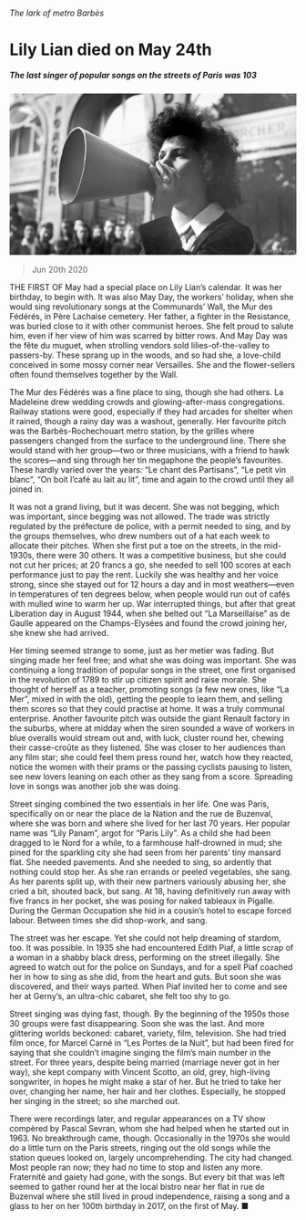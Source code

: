 ###### The lark of metro Barbès

# Lily Lian died on May 24th 

##### The last singer of popular songs on the streets of Paris was 103 

![image](images/20200620_OBP001.jpg) 

> Jun 20th 2020 

THE FIRST OF May had a special place on Lily Lian’s calendar. It was her birthday, to begin with. It was also May Day, the workers’ holiday, when she would sing revolutionary songs at the Communards’ Wall, the Mur des Fédérés, in Père Lachaise cemetery. Her father, a fighter in the Resistance, was buried close to it with other communist heroes. She felt proud to salute him, even if her view of him was scarred by bitter rows. And May Day was the fête du muguet, when strolling vendors sold lilies-of-the-valley to passers-by. These sprang up in the woods, and so had she, a love-child conceived in some mossy corner near Versailles. She and the flower-sellers often found themselves together by the Wall.

The Mur des Fédérés was a fine place to sing, though she had others. La Madeleine drew wedding crowds and glowing-after-mass congregations. Railway stations were good, especially if they had arcades for shelter when it rained, though a rainy day was a washout, generally. Her favourite pitch was the Barbès-Rochechouart metro station, by the grilles where passengers changed from the surface to the underground line. There she would stand with her group—two or three musicians, with a friend to hawk the scores—and sing through her tin megaphone the people’s favourites. These hardly varied over the years: “Le chant des Partisans”, “Le petit vin blanc”, “On boit l’café au lait au lit”, time and again to the crowd until they all joined in.


It was not a grand living, but it was decent. She was not begging, which was important, since begging was not allowed. The trade was strictly regulated by the préfecture de police, with a permit needed to sing, and by the groups themselves, who drew numbers out of a hat each week to allocate their pitches. When she first put a toe on the streets, in the mid-1930s, there were 30 others. It was a competitive business, but she could not cut her prices; at 20 francs a go, she needed to sell 100 scores at each performance just to pay the rent. Luckily she was healthy and her voice strong, since she stayed out for 12 hours a day and in most weathers—even in temperatures of ten degrees below, when people would run out of cafés with mulled wine to warm her up. War interrupted things, but after that great Liberation day in August 1944, when she belted out “La Marseillaise” as de Gaulle appeared on the Champs-Elysées and found the crowd joining her, she knew she had arrived.

Her timing seemed strange to some, just as her metier was fading. But singing made her feel free; and what she was doing was important. She was continuing a long tradition of popular songs in the street, one first organised in the revolution of 1789 to stir up citizen spirit and raise morale. She thought of herself as a teacher, promoting songs (a few new ones, like “La Mer”, mixed in with the old), getting the people to learn them, and selling them scores so that they could practise at home. It was a truly communal enterprise. Another favourite pitch was outside the giant Renault factory in the suburbs, where at midday when the siren sounded a wave of workers in blue overalls would stream out and, with luck, cluster round her, chewing their casse-croûte as they listened. She was closer to her audiences than any film star; she could feel them press round her, watch how they reacted, notice the women with their prams or the passing cyclists pausing to listen, see new lovers leaning on each other as they sang from a score. Spreading love in songs was another job she was doing.

Street singing combined the two essentials in her life. One was Paris, specifically on or near the place de la Nation and the rue de Buzenval, where she was born and where she lived for her last 70 years. Her popular name was “Lily Panam”, argot for “Paris Lily”. As a child she had been dragged to le Nord for a while, to a farmhouse half-drowned in mud; she pined for the sparkling city she had seen from her parents’ tiny mansard flat. She needed pavements. And she needed to sing, so ardently that nothing could stop her. As she ran errands or peeled vegetables, she sang. As her parents split up, with their new partners variously abusing her, she cried a bit, shouted back, but sang. At 18, having definitively run away with five francs in her pocket, she was posing for naked tableaux in Pigalle. During the German Occupation she hid in a cousin’s hotel to escape forced labour. Between times she did shop-work, and sang.

The street was her escape. Yet she could not help dreaming of stardom, too. It was possible. In 1935 she had encountered Edith Piaf, a little scrap of a woman in a shabby black dress, performing on the street illegally. She agreed to watch out for the police on Sundays, and for a spell Piaf coached her in how to sing as she did, from the heart and guts. But soon she was discovered, and their ways parted. When Piaf invited her to come and see her at Gerny’s, an ultra-chic cabaret, she felt too shy to go.

Street singing was dying fast, though. By the beginning of the 1950s those 30 groups were fast disappearing. Soon she was the last. And more glittering worlds beckoned: cabaret, variety, film, television. She had tried film once, for Marcel Carné in “Les Portes de la Nuit”, but had been fired for saying that she couldn’t imagine singing the film’s main number in the street. For three years, despite being married (marriage never got in her way), she kept company with Vincent Scotto, an old, grey, high-living songwriter, in hopes he might make a star of her. But he tried to take her over, changing her name, her hair and her clothes. Especially, he stopped her singing in the street; so she marched out.

There were recordings later, and regular appearances on a TV show compèred by Pascal Sevran, whom she had helped when he started out in 1963. No breakthrough came, though. Occasionally in the 1970s she would do a little turn on the Paris streets, ringing out the old songs while the station queues looked on, largely uncomprehending. The city had changed. Most people ran now; they had no time to stop and listen any more. Fraternité and gaiety had gone, with the songs. But every bit that was left seemed to gather round her at the local bistro near her flat in rue de Buzenval where she still lived in proud independence, raising a song and a glass to her on her 100th birthday in 2017, on the first of May. ■


